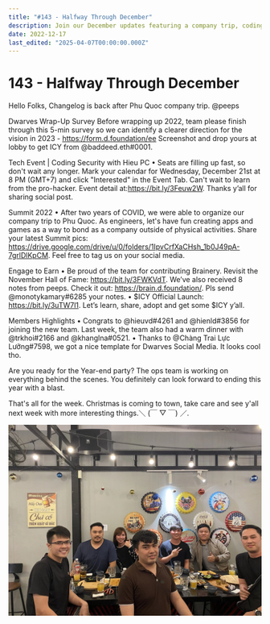 ```yaml
---
title: "#143 - Halfway Through December"
description: Join our December updates featuring a company trip, coding security event, $ICY launch, team highlights, and plans for an exciting year-end party.
date: 2022-12-17
last_edited: "2025-04-07T00:00:00.000Z"
---
```


# 143 - Halfway Through December

Hello Folks, Changelog is back after Phu Quoc company trip. @peeps

Dwarves Wrap-Up Survey
Before wrapping up 2022, team please finish through this 5-min survey so we can identify a clearer direction for the vision in 2023 - <https://form.d.foundation/ee> Screenshot and drop yours at lobby to get ICY from @baddeed.eth#0001.

Tech Event | Coding Security with Hieu PC
• Seats are filling up fast, so don't wait any longer. Mark your calendar for Wednesday, December 21st at 8 PM (GMT+7) and click "Interested" in the Event Tab. Can't wait to learn from the pro-hacker. Event detail at:<https://bit.ly/3Feuw2W>.
Thanks y’all for sharing social post.

Summit 2022
• After two years of COVID, we were able to organize our company trip to Phu Quoc. As engineers, let's have fun creating apps and games as a way to bond as a company outside of physical activities. Share your latest Summit pics: <https://drive.google.com/drive/u/0/folders/1IpvCrfXaCHsh_1b0J49pA-7grlDlKpCM>.
Feel free to tag us on your social media.

Engage to Earn
• Be proud of the team for contributing Brainery. Revisit the November Hall of Fame: <https://bit.ly/3FWKVdT>. We’ve also received 8 notes from peeps. Check it out: <https://brain.d.foundation/>. Pls send @monotykamary#6285 your notes.
• $ICY Official Launch: https://bit.ly/3uTW7l1. Let’s learn, share, adopt and get some $ICY y’all.

Members Highlights
• Congrats to @hieuvd#4261 and @hienld#3856 for joining the new team. Last week, the team also had a warm dinner with @trkhoi#2166 and @khanglna#0521.
• Thanks to @Chàng Trai Lực Lưỡng#7598, we got a nice template for Dwarves Social Media. It looks cool tho.

Are you ready for the Year-end party? The ops team is working on everything behind the scenes. You definitely can look forward to ending this year with a blast.

That's all for the week. Christmas is coming to town, take care and see y'all next week with more interesting things.＼ (￣ ▽ ￣) ／.

![](assets/notion-image-1744007347661-bz9tb.webp)
